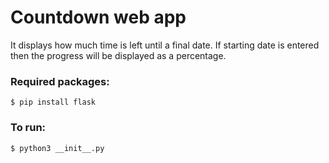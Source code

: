 # Countdown web app
It displays how much time is left until a final date.
If starting date is entered then the progress will be displayed as a percentage.

### Required packages:
```
$ pip install flask
```

### To run:
```
$ python3 __init__.py
```